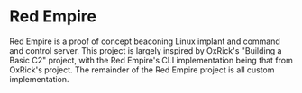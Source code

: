 # Red Empire
Red Empire is a proof of concept beaconing Linux implant and command and control server. This project is largely inspired by OxRick's "Building a Basic C2" project, with the Red Empire's CLI implementation being that from OxRick's project. The remainder of the Red Empire project is all custom implementation.
